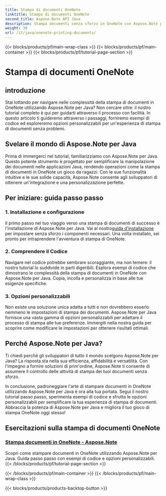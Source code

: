 ```yaml
---
title: Stampa di documenti OneNote
linktitle: Stampa di documenti OneNote
second_title: Aspose.Note API Java
description: Stampa documenti senza sforzo in OneNote con Aspose.Note per Java. Questi tutorial offrono indicazioni dettagliate ed esempi di codice per la stampa di documenti senza problemi.
weight: 30
url: /it/java/onenote-printing-documents/
---
```


{{< blocks/products/pf/main-wrap-class >}}
{{< blocks/products/pf/main-container >}}
{{< blocks/products/pf/tutorial-page-section >}}

# Stampa di documenti OneNote


## introduzione

Stai lottando per navigare nelle complessità della stampa di documenti in OneNote utilizzando Aspose.Note per Java? Non cercare oltre: il nostro tutorial completo è qui per guidarti attraverso il processo con facilità. In questo articolo ti guideremo attraverso i passaggi, forniremo esempi di codice ed esploreremo opzioni personalizzabili per un'esperienza di stampa di documenti senza problemi.

## Svelare il mondo di Aspose.Note per Java

Prima di immergerci nel tutorial, familiarizziamo con Aspose.Note per Java. Questo potente strumento è progettato per semplificare la manipolazione dei documenti nelle applicazioni Java, rendendo operazioni come la stampa di documenti in OneNote un gioco da ragazzi. Con le sue funzionalità intuitive e le sue solide capacità, Aspose.Note consente agli sviluppatori di ottenere un'integrazione e una personalizzazione perfette.

## Per iniziare: guida passo passo

### 1. Installazione e configurazione

 Il primo passo nel tuo viaggio verso una stampa di documenti di successo è l'installazione di Aspose.Note per Java. Vai al nostro[guida d'installazione](https://releases.aspose.com/note/java/) per impostare senza sforzo i componenti necessari. Una volta installato, sei pronto per intraprendere l'avventura di stampa di OneNote.

### 2. Comprendere il Codice

Navigare nel codice potrebbe sembrare scoraggiante, ma non temere: il nostro tutorial lo suddivide in parti digeribili. Esplora esempi di codice che dimostrano le complessità della stampa di documenti in OneNote con Aspose.Note per Java. Copia, incolla e personalizza in base alle tue esigenze specifiche.

### 3. Opzioni personalizzabili

Non esiste una soluzione unica adatta a tutti e non dovrebbero esserlo nemmeno le impostazioni di stampa dei documenti. Aspose.Note per Java fornisce una vasta gamma di opzioni personalizzabili per adattare il processo di stampa alle tue preferenze. Immergiti nella nostra guida per scoprire come modificare le impostazioni per ottenere risultati ottimali.

## Perché Aspose.Note per Java?

Ti chiedi perché gli sviluppatori di tutto il mondo scelgono Aspose.Note per Java? La risposta sta nella sua efficienza, affidabilità e versatilità. Con l'impegno a fornire soluzioni di prim'ordine, Aspose.Note ti consente di assumere il controllo delle attività di stampa dei tuoi documenti senza sforzo.

In conclusione, padroneggiare l'arte di stampare documenti in OneNote utilizzando Aspose.Note per Java è ora alla tua portata. Segui il nostro tutorial passo passo, sperimenta esempi di codice e sfrutta le opzioni personalizzabili per semplificare la tua esperienza di stampa di documenti. Abbraccia la potenza di Aspose.Note per Java e migliora il tuo gioco di stampa OneNote oggi stesso!
## Esercitazioni sulla stampa di documenti OneNote
### [Stampa documenti in OneNote - Aspose.Note](./print-documents/)
Scopri come stampare documenti in OneNote utilizzando Aspose.Note per Java. Guida passo passo con esempi di codice e opzioni personalizzabili.
{{< /blocks/products/pf/tutorial-page-section >}}

{{< /blocks/products/pf/main-container >}}
{{< /blocks/products/pf/main-wrap-class >}}

{{< blocks/products/products-backtop-button >}}
